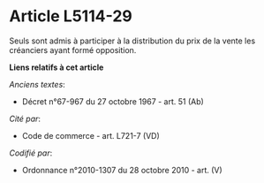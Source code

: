 # Article L5114-29

Seuls sont admis à participer à la distribution du prix de la vente les créanciers ayant formé opposition.

**Liens relatifs à cet article**

_Anciens textes_:

  - Décret n°67-967 du 27 octobre 1967 - art. 51 (Ab)

_Cité par_:

  - Code de commerce - art. L721-7 (VD)

_Codifié par_:

  - Ordonnance n°2010-1307 du 28 octobre 2010 - art. (V)
